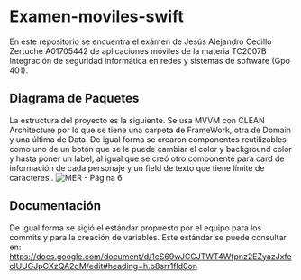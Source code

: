 # Examen-moviles-swift
En este repositorio se encuentra el exámen de Jesús Alejandro Cedillo Zertuche A01705442 de aplicaciones móviles de la materia TC2007B Integración de seguridad informática en redes y sistemas de software (Gpo 401). 


## Diagrama de Paquetes
La estructura del proyecto es la siguiente. Se usa MVVM con CLEAN Architecture por lo que se tiene una carpeta de FrameWork, otra de Domain y una última de Data. De igual forma se crearon componentes reutilizables como uno de un botón que se le puede cambiar el color y background color y hasta poner un label, al igual que se creó otro componente para card de información de cada personaje y un field de texto que tiene límite de caracteres..
![MER - Página 6](https://github.com/user-attachments/assets/e89350ee-d86c-433f-9ac7-acbae96b727c)

## Documentación
De igual forma se sigió el estándar propuesto por el equipo para los commits y para la creación de variables. Este estándar se puede consultar en: 
https://docs.google.com/document/d/1cS69wJCCJTWT4Wfpnz2EZyazJxfeclUUGJpCXzQA2dM/edit#heading=h.b8srr1fld0on 
